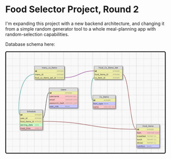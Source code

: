 # Food Selector Project, Round 2

I'm expanding this project with a new backend architecture, and changing it from a simple random generator tool to a whole meal-planning app with random-selection capabilities.

Database schema here: 

![database schema](er_diagram.png)